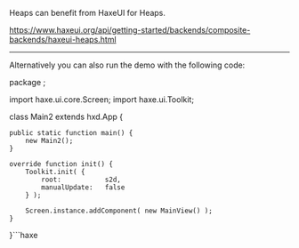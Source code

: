 Heaps can benefit from HaxeUI for Heaps.

https://www.haxeui.org/api/getting-started/backends/composite-backends/haxeui-heaps.html

---

Alternatively you can also run the demo with the following code:

package ;

import haxe.ui.core.Screen;
import haxe.ui.Toolkit;

class Main2 extends hxd.App {

    public static function main() {
        new Main2();
    }

    override function init() {
        Toolkit.init( {
            root:           s2d,
            manualUpdate:   false
        } );
        
        Screen.instance.addComponent( new MainView() );
    }

}```haxe

```